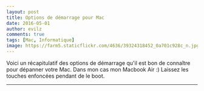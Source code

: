```yaml
---
layout: post
title: Options de démarrage pour Mac
date: 2016-05-01
author: evilz
comments: true
tags: [Mac, Informatique]
image: https://farm5.staticflickr.com/4636/39324318452_0a701c928c_n.jpg
---
```


Voici un récapitulatif des options de démarrage qu'il est bon de connaître pour dépanner votre Mac. Dans mon cas mon Macbook Air :)
Laissez les touches enfoncées pendant de le boot.

---

<amp-gist
    data-gistid="8e9d099fefbaa161a82929506dd6e20e"
    data-file="mac-boot-options.csv"
    layout="fixed-height"
    height="978">
</amp-gist>
